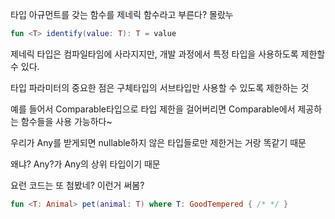 타입 아규먼트를 갖는 함수를 제네릭 함수라고 부른다? 몰랐누

```kotlin
fun <T> identify(value: T): T = value
```

제네릭 타입은 컴파일타임에 사라지지만, 개발 과정에서 특정 타입을 사용하도록 제한할 수 있다.

타입 파라미터의 중요한 점은 구체타입의 서브타입만 사용할 수 있도록 제한하는 것

예를 들어서 Comparable타입으로 타입 제한을 걸어버리면 Comparable에서 제공하는 함수들을 사용 가능하다~

우리가 Any를 받게되면 nullable하지 않은 타입들로만 제한거는 거랑 똑같기 때문

왜냐? Any?가 Any의 상위 타입이기 때문

요런 코드는 또 첨봤네? 이런거 써봄?

```kotlin
fun <T: Animal> pet(animal: T) where T: GoodTempered { /* */ }
```